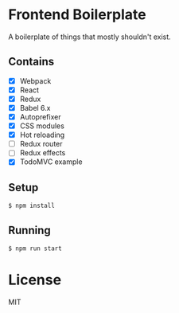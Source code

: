 
# Frontend Boilerplate

A boilerplate of things that mostly shouldn't exist.

## Contains

- [x] Webpack
- [x] React
- [x] Redux
- [x] Babel 6.x
- [x] Autoprefixer
- [x] CSS modules
- [x] Hot reloading
- [ ] Redux router
- [ ] Redux effects
- [x] TodoMVC example

## Setup

```
$ npm install
```

## Running

```
$ npm run start
```

# License

MIT
